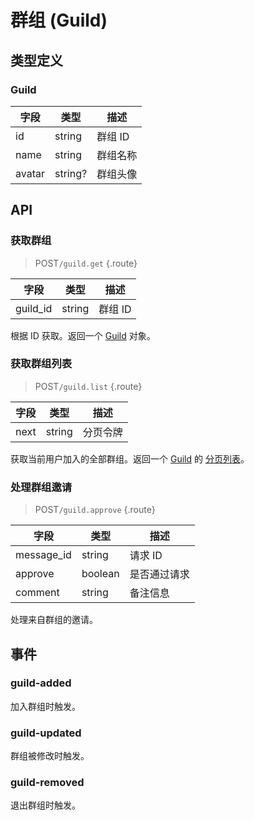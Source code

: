 # 群组 (Guild)

## 类型定义

### Guild

| 字段 | 类型 | 描述 |
| --- | --- | --- |
| id | string | 群组 ID |
| name | string | 群组名称 |
| avatar | string? | 群组头像 |

## API

### 获取群组

> <badge>POST</badge>`/guild.get` {.route}

| 字段 | 类型 | 描述 |
| --- | --- | --- |
| guild_id | string | 群组 ID |

根据 ID 获取。返回一个 [Guild](#guild) 对象。

### 获取群组列表

> <badge>POST</badge>`/guild.list` {.route}

| 字段 | 类型 | 描述 |
| --- | --- | --- |
| next | string | 分页令牌 |

获取当前用户加入的全部群组。返回一个 [Guild](#guild) 的 [分页列表](../protocol/api.md#分页)。

### 处理群组邀请

> <badge>POST</badge>`/guild.approve` {.route}

| 字段 | 类型 | 描述 |
| --- | --- | --- |
| message_id | string | 请求 ID |
| approve | boolean | 是否通过请求 |
| comment | string | 备注信息 |

处理来自群组的邀请。

## 事件

### guild-added

加入群组时触发。

### guild-updated

群组被修改时触发。

### guild-removed

退出群组时触发。
